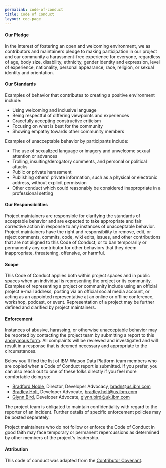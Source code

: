 ```yaml
---
permalink: code-of-conduct
title: Code of Conduct
layout: coc-page
---
```


#### Our Pledge

In the interest of fostering an open and welcoming environment, we as contributors and maintainers pledge to making participation in our project and our community a harassment-free experience for everyone, regardless of age, body size, disability, ethnicity, gender identity and expression, level of experience, nationality, personal appearance, race, religion, or sexual identity and orientation.

#### Our Standards

Examples of behavior that contributes to creating a positive environment include:

<ul class="browser-default">
	<li>Using welcoming and inclusive language</li>
	<li>Being respectful of differing viewpoints and experiences</li>
	<li>Gracefully accepting constructive criticism</li>
	<li>Focusing on what is best for the community</li>
	<li>Showing empathy towards other community members</li>
</ul>

Examples of unacceptable behavior by participants include:

<ul class="browser-default">
	<li>The use of sexualized language or imagery and unwelcome sexual attention or advances</li>
	<li>Trolling, insulting/derogatory comments, and personal or political attacks</li>
	<li>Public or private harassment</li>
	<li>Publishing others' private information, such as a physical or electronic address, without explicit permission</li>
	<li>Other conduct which could reasonably be considered inappropriate in a professional setting</li>
</ul>

#### Our Responsibilities
Project maintainers are responsible for clarifying the standards of acceptable behavior and are expected to take appropriate and fair corrective action in response to any instances of unacceptable behavior.
Project maintainers have the right and responsibility to remove, edit, or reject comments, commits, code, wiki edits, issues, and other contributions that are not aligned to this Code of Conduct, or to ban temporarily or permanently any contributor for other behaviors that they deem inappropriate, threatening, offensive, or harmful.

#### Scope
This Code of Conduct applies both within project spaces and in public spaces when an individual is representing the project or its community. Examples of representing a project or community include using an official project e-mail address, posting via an official social media account, or acting as an appointed representative at an online or offline conference, workshop, podcast, or event. Representation of a project may be further defined and clarified by project maintainers.

#### Enforcement
Instances of abusive, harassing, or otherwise unacceptable behavior may be reported by contacting the project team by submitting a report to this [anonymous form](http://ibm.biz/wdp-advo-coc). All complaints will be reviewed and investigated and will result in a response that is deemed necessary and appropriate to the circumstances.

Below you'll find the list of IBM Watson Data Platform team members who are copied when a Code of Conduct report is submitted. If you prefer, you can also reach out to one of these folks directly if you feel more comfortable doing so:

<ul class="nobullets">
	<li><a href="https://twitter.com/bradnoble">Bradford Noble</a>, Director, Developer Advocacy, <a href="mailto:bradn@us.ibm.com">bradn@us.ibm.com</a></li>
	<li><a href="https://twitter.com/BradleyHolt">Bradley Holt</a>, Developer Advocate, <a href="mailto:bradley.holt@us.ibm.com">bradley.holt@us.ibm.com</a></li>
	<li><a href="https://twitter.com/glynn_bird">Glynn Bird</a>, Developer Advocate, <a href="mailto:glynn.bird@uk.ibm.com">glynn.bird@uk.ibm.com</a></li>
</ul>

The project team is obligated to maintain confidentiality with regard to the reporter of an incident. Further details of specific enforcement policies may be posted separately.

Project maintainers who do not follow or enforce the Code of Conduct in good faith may face temporary or permanent repercussions as determined by other members of the project's leadership.

#### Attribution
This code of conduct was adapted from the [Contributor Covenant](http://contributor-covenant.org/).
